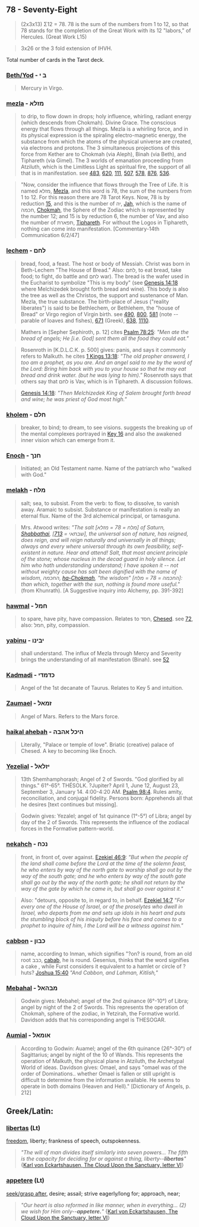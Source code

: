## 78 - Seventy-Eight
> (2x3x13) Σ12 = 78. 78 is the sum of the numbers from 1 to 12, so that 78 stands for the completion of the Great Work with its 12 "labors," of Hercules. (Great Work L15)

> 3x26 or the 3 fold extension of IHVH.

Total number of cards in the Tarot deck.

### [Beth/Yod](/keys/B.I) - ב י
> Mercury in Virgo.

### [mezla](/keys/MZLA) - מזלא
> to drip, to flow down in drops; holy influence, whirling, radiant energy (which descends from Chokmah). Divine Grace. The conscious energy that flows through all things. Mezla is a whirling force, and in its physical expression is the spiraling electro-magnetic energy, the substance from which the atoms of the physical universe are created, via electrons and protons. The 3 simultaneous projections of this force from Kether are to Chokmah (via Aleph), Binah (via Beth), and Tiphareth (via Gimel). The 3 worlds of emanation proceeding from Atziluth, which is the Limitless Light as spiritual fire, the support of all that is in manifestation. see [483](483), [620](620), [111](111), [507](507), [578](578), [876](876), [536](536).

> "Now, consider the influence that flows through the Tree of Life. It is named מזלא, [Mezla](/keys/MZLA), and this word is 78, the sum of the numbers from 1 to 12. For this reason there are 78 Tarot Keys. Now, 78 is by reduction [15](15), and this is the number of יה, [Jah](/keys/IH), which is the name of חכמה, [Chokmah](/keys/ChKMH), the Sphere of the Zodiac which is represented by the number 12; and 15 is by reduction 6, the number of Vav, and also the number of תפארת, [Tiphareth](/keys/ThPARTh). For without the Logos in Tiphareth, nothing can come into manifestation. [Commentary-14th Communication 6/2/47]

### [lechem](/keys/LChM) - לחם
> bread, food, a feast. The host or body of Messiah. Christ was born in Beth-Lechem "The House of Bread." Also: לחם, to eat bread, take food; to fight, do battle and לחם war). The bread is the wafer used in the Eucharist to symbolize "This is my body" (see [Genesis 14:18](http://biblehub.com/genesis/14-18.htm) where Melchizedek brought forth bread and wine). This body is also the tree as well as the Christos, the support and sustenance of Man. Mezla, the true substance. The birth-place of Jesus ("reality liberates") is said to be Bethlechem, or Bethlehem, the "house of Bread" or Virgo region of Virgin birth. see [490](490), [800](800), [581](581) (note -- parable of loaves and fishes), [671](671) (Greek), [638](638), [1110](1110).

> Mathers in [Sepher Sephiroth, p. 12] cites [Psalm 78:25](http://biblehub.com/psalms/78-25.htm): *"Men ate the bread of angels; He [i.e. God] sent them all the food they could eat."*

> Rosenroth in [K.D.L.C.K. p. 500] gives: panis, and says it commonly refers to Malkuth. he cites [1 Kings 13:18](http://biblehub.com/1_kings/13-18.htm): *"The old propher answerd, I too am a prophet, as you are. And an angel said to me by the word of the Lord: Bring him back with you to your house so that he may eat bread and drink water. (but he was lying to him)."* Rosenroth says that others say that לחם is Vav, which is in Tiphareth. A discussion follows.

> [Genesis 14:18](http://biblehub.com/genesis/14-18.htm): *"Then Melchizedek King of Salem brought forth bread and wine; he was priest of God most high."*

### [kholem](/keys/ChLM) - חלם
> breaker, to bind; to dream, to see visions. suggests the breaking up of the mental complexes portrayed in [Key 16](16) and also the awakened inner vision which can emerge from it.

### [Enoch](/keys/ChNK) - חנך
> Initiated; an Old Testament name. Name of the patriarch who "walked with God."

### [melakh](/keys/MLCh) - מלח
> salt; sea, to subsist. From the verb: to flow, to dissolve, to vanish away. Aramaic to subsist. Substance or manifestation is really an eternal flux. Name of the 3rd alchemical principal, or tamasguna.

> Mrs. Atwood writes: *"The salt [מלח = 78 = מזלא] of Saturn, [Shabbathai](/keys/ShBThAI), [שבתאי = [713](713)], the universal son of nature, has reigned, does reign, and will reign naturally and universally in all things; always and every where universal through its own feasibility, self-existent in nature. Hear and attend! Salt, that most ancient principle of the stone; whose nucleus in the decad guard in holy silence. Let him who hath understanding understand; I have spoken it -- not without weighty cause has salt been dignified with the name of wisdom, החכמה, [ha-Chokmah](/keys/HChKMH), "the wisdom" [החכמה = 78 = מלח]: than which, together with the sun, nothing is found more useful."* (from Khunrath). [A Suggestive inquiry into Alchemy, pp. 391-392]

### [hawmal](/keys/ChML) - חמל
> to spare, have pity, have compassion. Relates to חסד, [Chesed](/keys/ChSD). see [72](72), also: חמל, pity, compassion.

### [yabinu](/keys/IBINV) - יבינו
> shall understand. The influx of Mezla through Mercy and Severity brings the understanding of all manifestation (Binah). see [52](52)

### [Kadmadi](/keys/KDMDI) - כדמדי
> Angel of the 1st decanate of Taurus. Relates to Key 5 and intuition.

### [Zaumael](/keys/ZMAL) - זמאל
> Angel of Mars. Refers to the Mars force.

### [haikal ahebah](/keys/HIKL.AHBH) - היכל אהבה
> Literally, "Palace or temple of love". Briatic (creative) palace of Chesed. A key to becoming like Enoch.

### [Yezelial](/keys/IZLAL) - יזלאל
> 13th Shemhamphorash; Angel of 2 of Swords. "God glorified by all things." 61°-65°. THÉSOLK. ?Jupiter? April 1, June 12, August 23, September 3, January 14. 4:00-4:20 AM. [Psalm 98:4](http://biblehub.com/psalms/98-4.htm). Rules amity, reconciliation, and conjugal fidelity. Persons born: Apprehends all that he desires [text continues but missing].

> Godwin gives: Yezalel; angel of 1st quinance (1°-5°) of Libra; angel by day of the 2 of Swords. This represents the influence of the zodiacal forces in the Formative pattern-world.

### [nekahch](/keys/NKCh) - נכח
> front, in front of, over against. [Ezekiel 46:9](http://biblehub.com/ezekiel/46-9.htm): *"But when the people of the land shall come before the Lord at the time of the solemn feast, he who enters by way of the north gate to worship shall go out by the way of the south gate; and he who enters by way of the south gate shall go out by the way of the north gate; he shall not return by the way of the gate by which he came in, but shall go over against it."*

> Also: "detours, opposite to, in regard to, in behalf. [Ezekiel 14:7](http://biblehub.com/ezekiel/14-7.htm) *"For every one of the House of Israel, or of the proselytes who dwell in Israel, who departs from me and sets up idols in his heart and puts the stumbling block of his iniquity before his face and comes to a prophet to inquire of him, I the Lord will be a witness against him."*

### [cabbon](/keys/KBVN) - כבון
> name, according to Inman, which signifies "?on? is round, from an old root כבב, [cabab](/keys/KBB), he is round. Gesenius, thinks that the word signifies a cake , while Furst considers it equivalent to a hamlet or circle of ?huts? [Joshua 15:40](http://biblehub.com/joshua/15-40.htm) *"And Cabbon, and Lahman, Kitlish,"*

### [Mebahal](/keys/MBHAL) - מבהאל
> Godwin gives: Mebahel; angel of the 2nd quinance (6°-10°) of Libra; angel by night of the 2 of Swords. This represents the operation of Chokmah, sphere of the zodiac, in Yetzirah, the Formative world. Davidson adds that his corresponding angel is THESOGAR.

### [Aumial](/keys/AVMAL) - אומאל
> According to Godwin: Auamel; angel of the 6th quinance (26°-30°) of Sagittarius; angel by night of the 10 of Wands. This represents the operation of Malkuth, the physical plane in Atziluth, the Archetypal World of ideas. Davidson gives: Omael, and says "omael was of the order of Dominations.. whether Omael is fallen or still upright is difficult to determine from the information available. He seems to operate in both domains (Heaven and Hell)." [Dictionary of Angels, p. 212]

## Greek/Latin:

### [libertas](/latin?word=libertas) (Lt)
[freedom](http://archives.nd.edu/cgi-bin/wordz.pl?keyword=libertas), liberty; frankness of speech, outspokenness.

> *"The will of man divides itself similarly into seven powers... The fifth is the capacity for deciding for or against a thing, liberty--**libertas**"* {[Karl von Eckartshausen, The Cloud Upon the Sanctuary, letter VI](cloud-upon-sanctuary)}

### [appetere](/latin?word=appetere) (Lt)
[seek/grasp after](http://archives.nd.edu/cgi-bin/wordz.pl?keyword=appetere), desire; assail; strive eagerly/long for; approach, near;

> *"Our heart is also reformed in like manner, when in everything... (2) we wish for Him only--**appetere.**"* {[Karl von Eckartshausen, The Cloud Upon the Sanctuary, letter VI](cloud-upon-sanctuary)}
